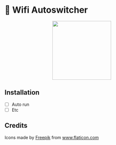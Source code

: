 # 🔄 Wifi Autoswitcher
<p align="center">
  <img with="192" height="192" src="https://cdn-icons-png.flaticon.com/512/4291/4291160.png" />
</p>

## Installation
- [ ] Auto run
- [ ] Etc

## Credits
<div>Icons made by <a href="https://www.freepik.com" title="Freepik">Freepik</a> from <a href="https://www.flaticon.com/" title="Flaticon">www.flaticon.com</a></div>

